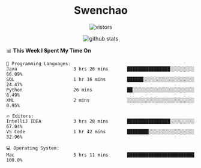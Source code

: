 <h1 align="center">Swenchao</h3>

<p align="center">
  <img src="https://visitor-badge.glitch.me/badge?page_id=Swenchao" alt="vistors" />
</p>

<p align="center">
  <img src="https://github-readme-stats.vercel.app/api?username=Swenchao&count_private=true&show_icons=true&theme=vue-dark&hide_title=true" alt="github stats" />
</p>

<!--START_SECTION:waka-->
📊 **This Week I Spent My Time On** 

```text
💬 Programming Languages: 
Java                     3 hrs 26 mins       ████████████████░░░░░░░░░   66.09% 
SQL                      1 hr 16 mins        ██████░░░░░░░░░░░░░░░░░░░   24.47% 
Python                   26 mins             ██░░░░░░░░░░░░░░░░░░░░░░░   8.49% 
XML                      2 mins              ░░░░░░░░░░░░░░░░░░░░░░░░░   0.95%

🔥 Editors: 
IntelliJ IDEA            3 hrs 28 mins       ████████████████░░░░░░░░░   67.04% 
VS Code                  1 hr 42 mins        ████████░░░░░░░░░░░░░░░░░   32.96%

💻 Operating System: 
Mac                      5 hrs 11 mins       █████████████████████████   100.0%

```


<!--END_SECTION:waka-->

